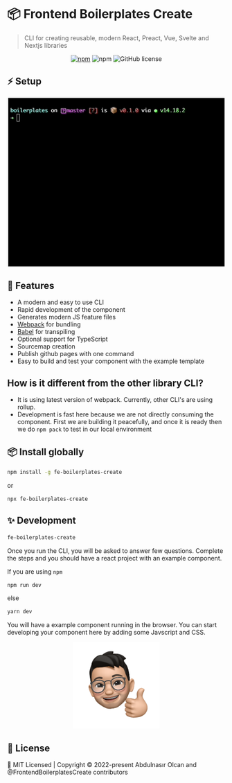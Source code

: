 # 📦 Frontend Boilerplates Create

> CLI for creating reusable, modern React, Preact, Vue, Svelte and Nextjs libraries


<div align="center">

[![npm](https://img.shields.io/npm/v/fe-boilerplates-create?style=flat-square)](https://www.npmjs.com/package/fe-boilerplates-create)
![npm](https://img.shields.io/npm/dt/fe-boilerplates-create?style=flat-square)
![GitHub license](https://img.shields.io/npm/l/fe-boilerplates-create?style=flat-square)

</div>

## ⚡ Setup

<p align="center">
  <img width="500" src="https://github.com/jsdeveloperr/fe-boilerplates-create/blob/master/setup.gif">
</p>

## 🚀 Features 

- A modern and easy to use CLI
- Rapid development of the component
- Generates modern JS feature files
- [Webpack](https://webpack.js.org/) for bundling
- [Babel](https://babeljs.io/) for transpiling
- Optional support for TypeScript
- Sourcemap creation
- Publish github pages with one command
- Easy to build and test your component with the example template

## How is it different from the other library CLI?

- It is using latest version of webpack. Currently, other CLI's are using rollup.
- Development is fast here because we are not directly consuming the component. First we are building it peacefully, and once it is ready then we do `npm pack` to test in our local environment

## 📦 Install globally

```bash
npm install -g fe-boilerplates-create
```

or

```bash
npx fe-boilerplates-create
```

## :sparkles: Development

```bash
fe-boilerplates-create
```

Once you run the CLI, you will be asked to answer few questions. Complete the steps and you should have a react project with an example component.

If you are using `npm`

```bash
npm run dev
```

else

```bash
yarn dev
```

You will have a example component running in the browser. You can start developing your component here by adding some Javscript and CSS.


<p align="center" dir="auto">
    <img src="https://github.com/jsdeveloperr/fe-boilerplates-create/blob/master/user.png" width="200" alt="frontend boilerplates" style="max-width: 100%;"> 
</p>

## 📄 License

<div calign="center">
    🍁 MIT Licensed | Copyright © 2022-present Abdulnasır Olcan and @FrontendBoilerplatesCreate contributors
</div>